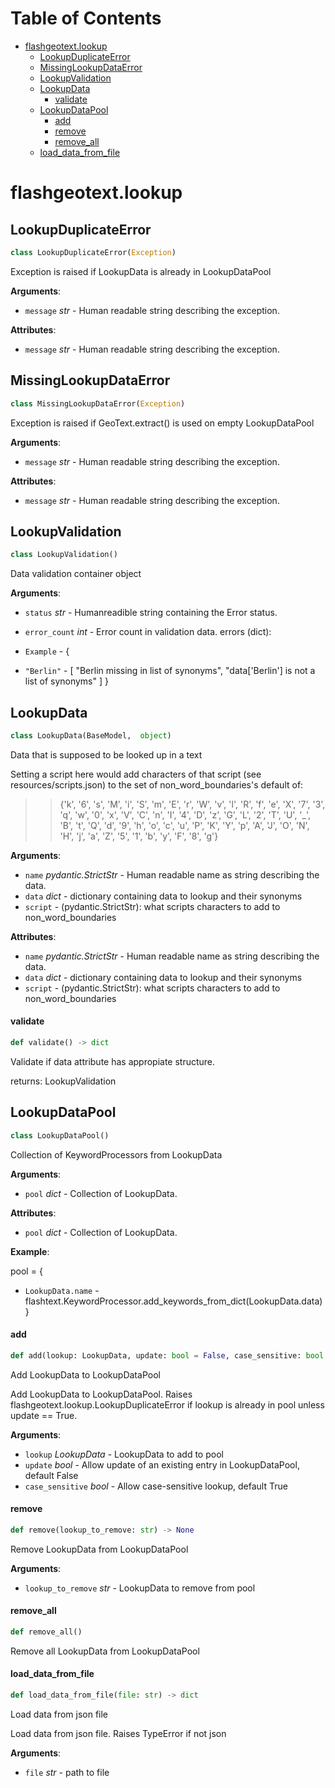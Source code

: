 # Table of Contents

* [flashgeotext.lookup](#flashgeotext.lookup)
  * [LookupDuplicateError](#flashgeotext.lookup.LookupDuplicateError)
  * [MissingLookupDataError](#flashgeotext.lookup.MissingLookupDataError)
  * [LookupValidation](#flashgeotext.lookup.LookupValidation)
  * [LookupData](#flashgeotext.lookup.LookupData)
    * [validate](#flashgeotext.lookup.LookupData.validate)
  * [LookupDataPool](#flashgeotext.lookup.LookupDataPool)
    * [add](#flashgeotext.lookup.LookupDataPool.add)
    * [remove](#flashgeotext.lookup.LookupDataPool.remove)
    * [remove\_all](#flashgeotext.lookup.LookupDataPool.remove_all)
  * [load\_data\_from\_file](#flashgeotext.lookup.load_data_from_file)

<a id="flashgeotext.lookup"></a>

# flashgeotext.lookup

<a id="flashgeotext.lookup.LookupDuplicateError"></a>

## LookupDuplicateError

```python
class LookupDuplicateError(Exception)
```

Exception is raised if LookupData is already in LookupDataPool

**Arguments**:

- `message` _str_ - Human readable string describing the exception.


**Attributes**:

- `message` _str_ - Human readable string describing the exception.

<a id="flashgeotext.lookup.MissingLookupDataError"></a>

## MissingLookupDataError

```python
class MissingLookupDataError(Exception)
```

Exception is raised if GeoText.extract() is used on empty LookupDataPool

**Arguments**:

- `message` _str_ - Human readable string describing the exception.


**Attributes**:

- `message` _str_ - Human readable string describing the exception.

<a id="flashgeotext.lookup.LookupValidation"></a>

## LookupValidation

```python
class LookupValidation()
```

Data validation container object

**Arguments**:

- `status` _str_ - Humanreadible string containing the Error status.
- `error_count` _int_ - Error count in validation data.
  errors (dict):

- `Example` - {
- `"Berlin"` - [
  "Berlin missing in list of synonyms",
  "data['Berlin'] is not a list of synonyms"
  ]
  }

<a id="flashgeotext.lookup.LookupData"></a>

## LookupData

```python
class LookupData(BaseModel,  object)
```

Data that is supposed to be looked up in a text

Setting a script here would add characters of that script (see resources/scripts.json)
to the set of non_word_boundaries's default of:
>> {'k', '6', 's', 'M', 'i', 'S', 'm', 'E', 'r', 'W', 'v', 'l',
'R', 'f', 'e', 'X', '7', '3', 'q', 'w', '0', 'x', 'V', 'C', 'n',
'I', '4', 'D', 'z', 'G', 'L', '2', 'T', 'U', '_', 'B', 't', 'Q',
'd', '9', 'h', 'o', 'c', 'u', 'P', 'K', 'Y', 'p', 'A', 'J', 'O',
'N', 'H', 'j', 'a', 'Z', '5', '1', 'b', 'y', 'F', '8', 'g'}

**Arguments**:

- `name` _pydantic.StrictStr_ - Human readable name as string describing the data.
- `data` _dict_ - dictionary containing data to lookup and their synonyms
- `script` - (pydantic.StrictStr): what scripts characters to add to non_word_boundaries


**Attributes**:

- `name` _pydantic.StrictStr_ - Human readable name as string describing the data.
- `data` _dict_ - dictionary containing data to lookup and their synonyms
- `script` - (pydantic.StrictStr): what scripts characters to add to non_word_boundaries

<a id="flashgeotext.lookup.LookupData.validate"></a>

#### validate

```python
def validate() -> dict
```

Validate if data attribute has appropiate structure.

returns:
    LookupValidation

<a id="flashgeotext.lookup.LookupDataPool"></a>

## LookupDataPool

```python
class LookupDataPool()
```

Collection of KeywordProcessors from LookupData

**Arguments**:

- `pool` _dict_ - Collection of LookupData.


**Attributes**:

- `pool` _dict_ - Collection of LookupData.


**Example**:

  pool = {
- `LookupData.name` - flashtext.KeywordProcessor.add_keywords_from_dict(LookupData.data)
  }

<a id="flashgeotext.lookup.LookupDataPool.add"></a>

#### add

```python
def add(lookup: LookupData, update: bool = False, case_sensitive: bool = True) -> None
```

Add LookupData to LookupDataPool

Add LookupData to LookupDataPool.
Raises flashgeotext.lookup.LookupDuplicateError if lookup
is already in pool unless update == True.

**Arguments**:

- `lookup` _LookupData_ - LookupData to add to pool
- `update` _bool_ - Allow update of an existing entry in LookupDataPool, default False
- `case_sensitive` _bool_ - Allow case-sensitive lookup, default True

<a id="flashgeotext.lookup.LookupDataPool.remove"></a>

#### remove

```python
def remove(lookup_to_remove: str) -> None
```

Remove LookupData from LookupDataPool

**Arguments**:

- `lookup_to_remove` _str_ - LookupData to remove from pool

<a id="flashgeotext.lookup.LookupDataPool.remove_all"></a>

#### remove\_all

```python
def remove_all()
```

Remove all LookupData from LookupDataPool

<a id="flashgeotext.lookup.load_data_from_file"></a>

#### load\_data\_from\_file

```python
def load_data_from_file(file: str) -> dict
```

Load data from json file

Load data from json file. Raises TypeError if not json

**Arguments**:

- `file` _str_ - path to file

